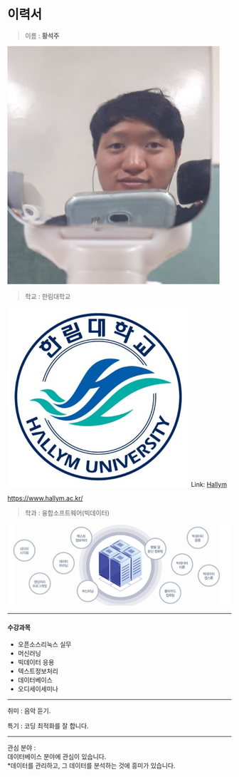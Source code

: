 이력서
==========
  
> 이름 : **황석주**    
  
![황석주](me.jpg)  
  
> 학교 : 한림대학교  
  
![한림대학교](hallymlogo.PNG)
Link:
[Hallym][1]

[1]: https://www.hallym.ac.kr/ "Hallym"  
<https://www.hallym.ac.kr/>
   
  
> 학과 : 융합소프트웨어(빅데이터)  
   
![빅데이터](major.PNG)  

------------------------------
  
#### 수강과목
* 오픈소스리눅스 실무  
* 머신러닝
* 빅데이터 응용
* 텍스트정보처리
* 데이터베이스
* 오디세이세미나
  
------------------------------
  
취미 : 음악 듣기.

특기 : 코딩 최적화를 잘 합니다.

------------------------------
  
관심 분야 :   
데이터베이스 분야에 관심이 있습니다.  
*데이터를 관리하고, 그 데이터를 분석하는 것에 흥미가 있습니다.  

